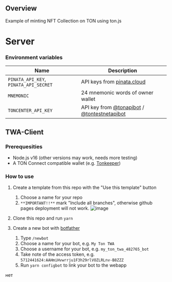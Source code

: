 ## Overview

Example of minting NFT Collection on TON using ton.js

# Server
### Environment variables

| Name                                     | Description                              |
| ---------------------------------------- | ---------------------------------------- |
| `PINATA_API_KEY`, `PINATA_API_SECRET`| API keys from [pinata.cloud](https://pinata.cloud)|
| `MNEMONIC`                               | 24 mnemonic words of owner wallet        |
| `TONCENTER_API_KEY`                      | API key from [@tonapibot](https://t.me/tonapibot) / [@tontestnetapibot](https:/t.me/tontestnetapibot)                        |

## TWA-Client

### Prerequesities

- Node.js v16 (other versions may work, needs more testing)
- A TON Connect compatible wallet (e.g. [Tonkeeper](https://tonkeeper.com/))

### How to use

1. Create a template from this repo with the "Use this template" button

   1. Choose a name for your repo
   2. `**IMPORTANT!!**` mark "Include all branches", otherwise github pages deployment will not work.
      ![image](https://user-images.githubusercontent.com/5641469/191731317-14e742fd-accb-47d4-a794-fad01148a377.png)

2. Clone this repo and run `yarn`

3. Create a new bot with [botfather](https://t.me/botfather)
   1. Type `/newbot`
   2. Choose a name for your bot, e.g. `My Ton TWA`
   3. Choose a username for your bot, e.g. `my_ton_twa_482765_bot`
   4. Take note of the access token, e.g. `5712441624:AAHmiHvwrrju1F3h29rlVOZLRLnv-B8ZZZ`
   5. Run `yarn configbot` to link your bot to the webapp

нет
